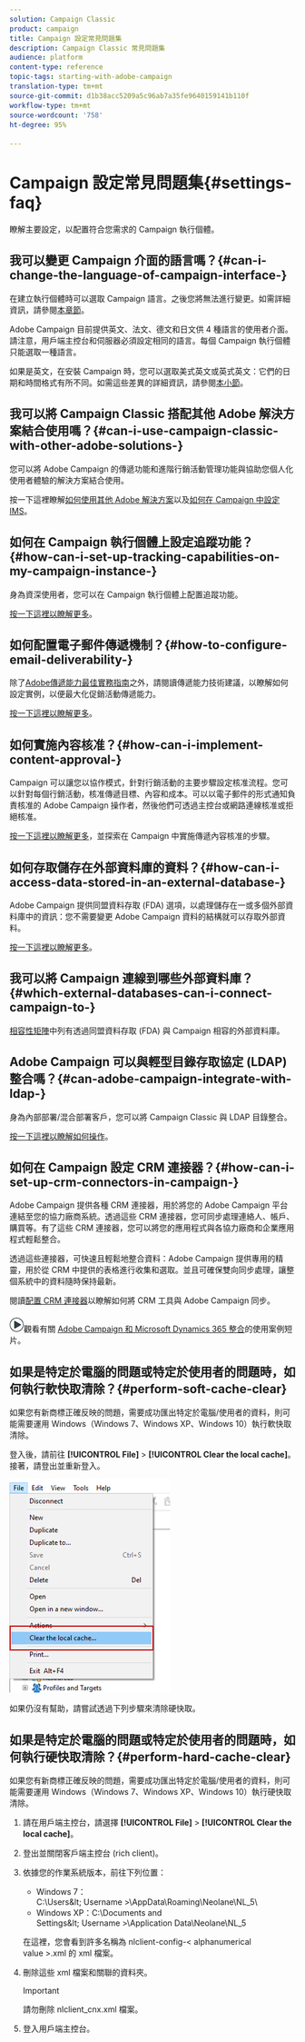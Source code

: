 ```yaml
---
solution: Campaign Classic
product: campaign
title: Campaign 設定常見問題集
description: Campaign Classic 常見問題集
audience: platform
content-type: reference
topic-tags: starting-with-adobe-campaign
translation-type: tm+mt
source-git-commit: d1b38acc5209a5c96ab7a35fe9640159141b110f
workflow-type: tm+mt
source-wordcount: '758'
ht-degree: 95%

---
```



# Campaign 設定常見問題集{#settings-faq}

瞭解主要設定，以配置符合您需求的 Campaign 執行個體。

## 我可以變更 Campaign 介面的語言嗎？{#can-i-change-the-language-of-campaign-interface-}

在建立執行個體時可以選取 Campaign 語言。之後您將無法進行變更。如需詳細資訊，請參閱[本章節](../../installation/using/creating-an-instance-and-logging-on.md)。

Adobe Campaign 目前提供英文、法文、德文和日文供 4 種語言的使用者介面。請注意，用戶端主控台和伺服器必須設定相同的語言。每個 Campaign 執行個體只能選取一種語言。

如果是英文，在安裝 Campaign 時，您可以選取美式英文或英式英文：它們的日期和時間格式有所不同。如需這些差異的詳細資訊，請參閱[本小節](../../platform/using/adobe-campaign-workspace.md#date-and-time)。

## 我可以將 Campaign Classic 搭配其他 Adobe 解決方案結合使用嗎？{#can-i-use-campaign-classic-with-other-adobe-solutions-}

您可以將 Adobe Campaign 的傳遞功能和進階行銷活動管理功能與協助您個人化使用者體驗的解決方案結合使用。

按一下這裡瞭解[如何使用其他 Adobe 解決方案](../../integrations/using/about-campaign-integrations.md)以及[如何在 Campaign 中設定 IMS](../../integrations/using/about-adobe-id.md)。

## 如何在 Campaign 執行個體上設定追蹤功能？{#how-can-i-set-up-tracking-capabilities-on-my-campaign-instance-}

身為資深使用者，您可以在 Campaign 執行個體上配置追蹤功能。

[按一下這裡以瞭解更多](../../installation/using/deploying-an-instance.md#tracking-configuration)。

## 如何配置電子郵件傳遞機制？{#how-to-configure-email-deliverability-}

除了[Adobe傳遞能力最佳實務指南](https://experienceleague.adobe.com/docs/deliverability-learn/deliverability-best-practice-guide/introduction.html)之外，請閱讀傳遞能力技術建議，以瞭解如何設定實例，以便最大化促銷活動傳遞能力。

[按一下這裡以瞭解更多](../../delivery/using/about-deliverability.md)。

## 如何實施內容核准？{#how-can-i-implement-content-approval-}

Campaign 可以讓您以協作模式，針對行銷活動的主要步驟設定核准流程。您可以針對每個行銷活動，核准傳遞目標、內容和成本。可以以電子郵件的形式通知負責核准的 Adobe Campaign 操作者，然後他們可透過主控台或網路連線核准或拒絕核准。

[按一下這裡以瞭解更多](../../campaign/using/marketing-campaign-approval.md#checking-and-approving-deliveries)，並探索在 Campaign 中實施傳遞內容核准的步驟。

## 如何存取儲存在外部資料庫的資料？{#how-can-i-access-data-stored-in-an-external-database-}

Adobe Campaign 提供同盟資料存取 (FDA) 選項，以處理儲存在一或多個外部資料庫中的資訊：您不需要變更 Adobe Campaign 資料的結構就可以存取外部資料。

[按一下這裡以瞭解更多](../../installation/using/connecting-to-database.md)。

## 我可以將 Campaign 連線到哪些外部資料庫？{#which-external-databases-can-i-connect-campaign-to-}

[相容性矩陣](../../rn/using/compatibility-matrix.md)中列有透過同盟資料存取 (FDA) 與 Campaign 相容的外部資料庫。

## Adobe Campaign 可以與輕型目錄存取協定 (LDAP) 整合嗎？{#can-adobe-campaign-integrate-with-ldap-}

身為內部部署/混合部署客戶，您可以將 Campaign Classic 與 LDAP 目錄整合。

[按一下這裡以瞭解如何操作](../../installation/using/connecting-through-ldap.md)。

## 如何在 Campaign 設定 CRM 連接器？{#how-can-i-set-up-crm-connectors-in-campaign-}

Adobe Campaign 提供各種 CRM 連接器，用於將您的 Adobe Campaign 平台連結至您的協力廠商系統。透過這些 CRM 連接器，您可同步處理連絡人、帳戶、購買等。有了這些 CRM 連接器，您可以將您的應用程式與各協力廠商和企業應用程式輕鬆整合。

透過這些連接器，可快速且輕鬆地整合資料：Adobe Campaign 提供專用的精靈，用於從 CRM 中提供的表格進行收集和選取。並且可確保雙向同步處理，讓整個系統中的資料隨時保持最新。

閱讀[配置 CRM 連接器](../../platform/using/crm-connectors.md)以瞭解如何將 CRM 工具與 Adobe Campaign 同步。

![](assets/do-not-localize/how-to-video.png)觀看有關 [Adobe Campaign 和 Microsoft Dynamics 365 整合](https://helpx.adobe.com/campaign/kt/acc/using/acc-integrate-dynamics365-with-acc-feature-video-set-up.html)的使用案例短片。

## 如果是特定於電腦的問題或特定於使用者的問題時，如何執行軟快取清除？{#perform-soft-cache-clear}

如果您有新商標正確反映的問題，需要成功匯出特定於電腦/使用者的資料，則可能需要運用 Windows（Windows 7、Windows XP、Windows 10）執行軟快取清除。

登入後，請前往 **[!UICONTROL File]** > **[!UICONTROL Clear the local cache]**。接著，請登出並重新登入。

![](assets/faq_soft_cache.png)

如果仍沒有幫助，請嘗試透過下列步驟來清除硬快取。

## 如果是特定於電腦的問題或特定於使用者的問題時，如何執行硬快取清除？{#perform-hard-cache-clear}

如果您有新商標正確反映的問題，需要成功匯出特定於電腦/使用者的資料，則可能需要運用 Windows（Windows 7、Windows XP、Windows 10）執行硬快取清除。

1. 請在用戶端主控台，請選擇 **[!UICONTROL File]** > **[!UICONTROL Clear the local cache]**。

1. 登出並關閉客戶端主控台 (rich client)。

1. 依據您的作業系統版本，前往下列位置：

   * Windows 7：C:\Users\&lt; Username >\AppData\Roaming\Neolane\NL_5\
   * Windows XP：C:\Documents and Settings\&lt; Username >\Application Data\Neolane\NL_5

   在這裡，您會看到許多名稱為 nlclient-config-&lt; alphanumerical value >.xml 的 xml 檔案。

1. 刪除這些 xml 檔案和關聯的資料夾。

   >[!IMPORTANT]
   >
   >請勿刪除 nlclient_cnx.xml 檔案。

1. 登入用戶端主控台。